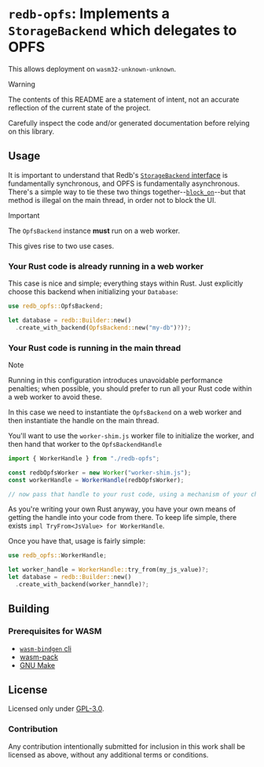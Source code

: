 # `redb-opfs`: Implements a `StorageBackend` which delegates to OPFS

This allows deployment on `wasm32-unknown-unknown`.

> [!WARNING]
> The contents of this README are a statement of intent, not an accurate reflection of the current state of the project.
>
> Carefully inspect the code and/or generated documentation before relying on this library.

## Usage

It is important to understand that Redb's [`StorageBackend` interface](https://docs.rs/redb/latest/redb/trait.StorageBackend.html) is fundamentally synchronous,
and OPFS is fundamentally asynchronous.
There's a simple way to tie these two things together--[`block_on`](https://docs.rs/futures-lite/latest/futures_lite/future/fn.block_on.html)--but that method
is illegal on the main thread, in order not to block the UI.

> [!IMPORTANT]
> The `OpfsBackend` instance **must** run on a web worker.

This gives rise to two use cases.

### Your Rust code is already running in a web worker

This case is nice and simple; everything stays within Rust. Just explicitly choose this backend when initializing your `Database`:

```rust
use redb_opfs::OpfsBackend;

let database = redb::Builder::new()
  .create_with_backend(OpfsBackend::new("my-db")?)?;
```

### Your Rust code is running in the main thread

> [!NOTE]
> Running in this configuration introduces unavoidable performance penalties;
> when possible, you should prefer to run all your Rust code within a web worker to avoid these.

In this case we need to instantiate the `OpfsBackend` on a web worker and then instantiate the handle on the main thread.

You'll want to use the `worker-shim.js` worker file to initialize the worker, and then hand that worker to the `OpfsBackendHandle`

```js
import { WorkerHandle } from "./redb-opfs";

const redbOpfsWorker = new Worker("worker-shim.js");
const workerHandle = WorkerHandle(redbOpfsWorker);

// now pass that handle to your rust code, using a mechanism of your choice.
```

As you're writing your own Rust anyway, you have your own means of getting the handle into your code from there.
To keep life simple, there exists `impl TryFrom<JsValue> for WorkerHandle`.

Once you have that, usage is fairly simple:

```rust
use redb_opfs::WorkerHandle;

let worker_handle = WorkerHandle::try_from(my_js_value)?;
let database = redb::Builder::new()
  .create_with_backend(worker_hanndle)?;
```

## Building

### Prerequisites for WASM

- [`wasm-bindgen` cli](https://github.com/wasm-bindgen/wasm-bindgen?tab=readme-ov-file#install-wasm-bindgen-cli)
- [wasm-pack](https://github.com/drager/wasm-pack)
- [GNU Make](https://www.gnu.org/software/make/)


## License

Licensed only under [GPL-3.0](./LICENSE).

### Contribution

Any contribution intentionally submitted for inclusion in this work shall be licensed as above, without any additional terms or conditions.
